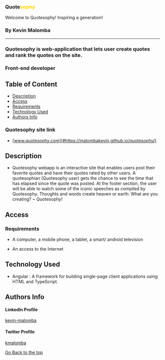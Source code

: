 ### Quote<span style="color:gold">sophy<span>
Welcome to Quotesophy! Inspiring a generation!

### By Kevin Malomba
-------
### Quotesophy is web-application that lets user create quotes and rank the quotes on the site. 
### Front-end developer

## Table of Content

+ [Description](#description)
+ [Access](#Access)
+ [Requirements](#requirements)
+ [Technology Used](#Technology-Used)
+ [Authors Info](#Authors-Info)

### Quotesophy site link
+ [www.quotesophy.com](#https://malombakevin.github.io/quotesophy/)


## Description
+ Quotesophy webapp is an interactive site that enables users post their favorite quotes and have their quotes rated by other users. A quotesophian (Quotesophy user) gets the chance to see the time that has elapsed since the quote was posted. At the footer section, the user will be able to watch some of the iconic speeches as compiled by Quotesophy. Thoughts and words create heaven or earth: What are you creating? ~ Quotesophy!

## Access

### Requirements

* A computer, a mobile phone, a tablet, a smart/ android television

* An access to the Internet



## Technology Used
* Angular : A framework for building single-page client applications using HTML and TypeScript.

## Authors Info 

#### LinkedIn Profile 
[kevin-malomba](https://ke.linkedin.com/in/kevin-malomba-44ba731a3?trk=people-guest_people_search-card)

#### Twitter Profile
[kmalomba](https://twitter.com/kmalomba)

[Go Back to the top](#Quotesophy)




